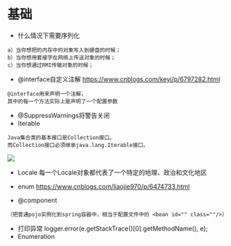 # 基础

- 什么情况下需要序列化

```
a）当你想把的内存中的对象写入到硬盘的时候；
b）当你想用套接字在网络上传送对象的时候；
c）当你想通过RMI传输对象的时候；
```

- @interface自定义注解 https://www.cnblogs.com/keyi/p/6797282.html

```
@interface用来声明一个注解，
其中的每一个方法实际上是声明了一个配置参数
```

- @SuppressWarnings将警告关闭
- Iterable

```
Java集合类的基本接口是Collection接口。
而Collection接口必须继承java.lang.Iterable接口。
```

![](https://images2015.cnblogs.com/blog/280044/201601/280044-20160128221600535-738941593.png)


- Locale 每一个Locale对象都代表了一个特定的地理、政治和文化地区
- enum https://www.cnblogs.com/liaojie970/p/6474733.html

- @component 

```
（把普通pojo实例化到spring容器中，相当于配置文件中的 <bean id="" class=""/>）
```

- 打印异常 logger.error(e.getStackTrace()[0].getMethodName(), e);
- Enumeration